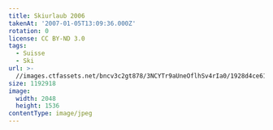 ```yaml
---
title: Skiurlaub 2006
takenAt: '2007-01-05T13:09:36.000Z'
rotation: 0
license: CC BY-ND 3.0
tags:
  - Suisse
  - Ski
url: >-
  //images.ctfassets.net/bncv3c2gt878/3NCYTr9aUneOflhSv4rIa0/1928d4ce6180d4af872d0a61fdfbe93e/skiurlaub-2006_4560280830_o
size: 1192918
image:
  width: 2048
  height: 1536
contentType: image/jpeg
---
```


